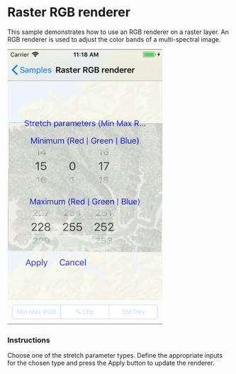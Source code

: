 # Raster RGB renderer

This sample demonstrates how to use an RGB renderer on a raster layer. An RGB renderer is used to adjust the color bands of a multi-spectral image.

<img src="RasterRgbRenderer.jpg" width="350"/>

### Instructions
Choose one of the stretch parameter types. Define the appropriate inputs for the chosen type and press the Apply button to update the renderer.